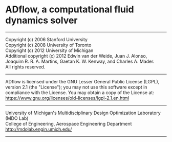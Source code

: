 # ADflow, a computational fluid dynamics solver
______________________________________________________________________________

   Copyright (c) 2006 Stanford University\
   Copyright (c) 2008 University of Toronto\
   Copyright (c) 2012 University of Michigan\
   Additional copyright (c) 2012 Edwin van der Weide, Juan J. Alonso,\
     Joaquim R. R. A. Martins, Gaetan K. W. Kenway, and Charles A. Mader.\
     All rights reserved.
______________________________________________________________________________

ADflow is licensed under the GNU Lesser General Public License (LGPL), version 2.1 (the "License"); you may not use this software except in compliance with the License. You may obtain a copy of the License at:\
https://www.gnu.org/licenses/old-licenses/lgpl-2.1.en.html
______________________________________________________________________________

University of Michigan's Multidisciplinary Design Optimization Laboratory (MDO Lab)\
College of Engineering, Aerospace Engineering Department\
http://mdolab.engin.umich.edu/
______________________________________________________________________________

